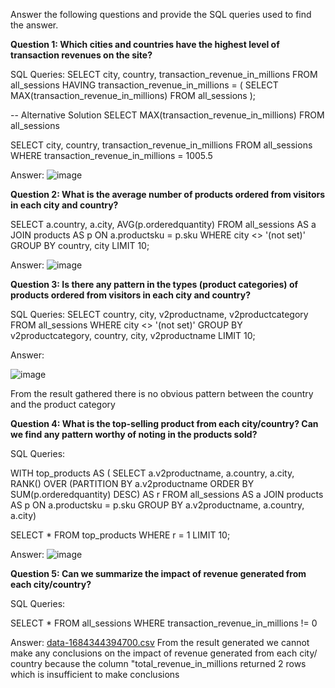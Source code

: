 Answer the following questions and provide the SQL queries used to find the answer.

    
**Question 1: Which cities and countries have the highest level of transaction revenues on the site?**


SQL Queries:
SELECT city, country, transaction_revenue_in_millions
FROM all_sessions
HAVING transaction_revenue_in_millions = (
    SELECT MAX(transaction_revenue_in_millions)
    FROM all_sessions
);


-- Alternative Solution
SELECT MAX(transaction_revenue_in_millions)
    FROM all_sessions

SELECT city, country, transaction_revenue_in_millions
FROM all_sessions
WHERE transaction_revenue_in_millions = 1005.5

Answer:
![image](https://github.com/Jagunmolu-dev/SQL-Final-Project/assets/67484584/86b286be-5bba-4699-b294-fe87453cd575)



**Question 2: What is the average number of products ordered from visitors in each city and country?**


SELECT  a.country, a.city, AVG(p.orderedquantity)
FROM all_sessions AS a
JOIN products AS p 
ON a.productsku = p.sku
WHERE 
    city <> '(not set)'
GROUP BY country, city
LIMIT 10;

Answer:
![image](https://github.com/Jagunmolu-dev/SQL-Final-Project/assets/67484584/e6819350-8e91-4ab3-a9f2-054848d32904)



**Question 3: Is there any pattern in the types (product categories) of products ordered from visitors in each city and country?**


SQL Queries:
SELECT  country, city, v2productname, v2productcategory
FROM all_sessions 
WHERE 
    city <> '(not set)'
GROUP BY v2productcategory, country, city, v2productname
LIMIT 10;

Answer:

![image](https://github.com/Jagunmolu-dev/SQL-Final-Project/assets/67484584/5ab10e35-e284-4ccb-b38e-ef96579f48d5)


From the result gathered there is no obvious pattern between the country and the product category

**Question 4: What is the top-selling product from each city/country? Can we find any pattern worthy of noting in the products sold?**


SQL Queries:

WITH top_products AS (
SELECT  a.v2productname, a.country, a.city,
       RANK() OVER (PARTITION BY a.v2productname ORDER BY SUM(p.orderedquantity) DESC) AS r
FROM all_sessions AS a
JOIN products AS p ON a.productsku = p.sku
GROUP BY  a.v2productname, a.country, a.city)

SELECT *
FROM top_products
WHERE r = 1
LIMIT 10;

Answer:
![image](https://github.com/Jagunmolu-dev/SQL-Final-Project/assets/67484584/af23073a-6f9f-4b6b-aaee-8718804856a6)





**Question 5: Can we summarize the impact of revenue generated from each city/country?**

SQL Queries:

SELECT *
FROM all_sessions
WHERE transaction_revenue_in_millions != 0 

Answer:
[data-1684344394700.csv](https://github.com/Jagunmolu-dev/SQL-Final-Project/files/11500992/data-1684344394700.csv)
From the result generated we cannot make any conclusions on the impact of revenue generated from each city/ country because the column "total_revenue_in_millions returned 2 rows which is insufficient to make conclusions






